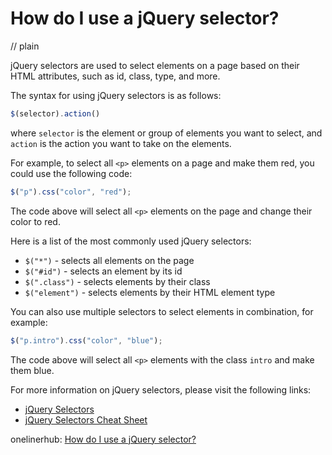 # How do I use a jQuery selector?
// plain

jQuery selectors are used to select elements on a page based on their HTML attributes, such as id, class, type, and more.

The syntax for using jQuery selectors is as follows:

```javascript
$(selector).action()
```

where `selector` is the element or group of elements you want to select, and `action` is the action you want to take on the elements.

For example, to select all `<p>` elements on a page and make them red, you could use the following code:

```javascript
$("p").css("color", "red");
```

The code above will select all `<p>` elements on the page and change their color to red.

Here is a list of the most commonly used jQuery selectors:

* `$("*")` - selects all elements on the page
* `$("#id")` - selects an element by its id
* `$(".class")` - selects elements by their class
* `$("element")` - selects elements by their HTML element type

You can also use multiple selectors to select elements in combination, for example:

```javascript
$("p.intro").css("color", "blue");
```

The code above will select all `<p>` elements with the class `intro` and make them blue.

For more information on jQuery selectors, please visit the following links:

* [jQuery Selectors](https://api.jquery.com/category/selectors/)
* [jQuery Selectors Cheat Sheet](https://oscarotero.com/jquery/)

onelinerhub: [How do I use a jQuery selector?](https://onelinerhub.com/jquery/how-do-i-use-a-jquery-selector)